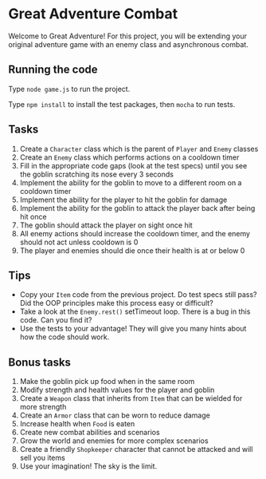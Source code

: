 # Great Adventure Combat

Welcome to Great Adventure! For this project, you will be extending your
original adventure game with an enemy class and asynchronous combat.

## Running the code

Type `node game.js` to run the project.

Type `npm install` to install the test packages, then `mocha` to run tests.


## Tasks

1. Create a `Character` class which is the parent of `Player` and `Enemy`
   classes
2. Create an `Enemy` class which performs actions on a cooldown timer
3. Fill in the appropriate code gaps (look at the test specs) until you see
   the goblin scratching its nose every 3 seconds
4. Implement the ability for the goblin to move to a different room on a
   cooldown timer
5. Implement the ability for the player to hit the goblin for damage
6. Implement the ability for the goblin to attack the player back after being
   hit once
7. The goblin should attack the player on sight once hit
8. All enemy actions should increase the cooldown timer, and the enemy should
   not act unless cooldown is 0
9. The player and enemies should die once their health is at or below 0

## Tips

* Copy your `Item` code from the previous project. Do test specs still pass?
  Did the OOP principles make this process easy or difficult?
* Take a look at the `Enemy.rest()` setTimeout loop. There is a bug in this
  code. Can you find it?
* Use the tests to your advantage! They will give you many hints about how the
  code should work.

## Bonus tasks

1. Make the goblin pick up food when in the same room
2. Modify strength and health values for the player and goblin
3. Create a `Weapon` class that inherits from `Item` that can be wielded for
   more strength
4. Create an `Armor` class that can be worn to reduce damage
5. Increase health when `Food` is eaten
6. Create new combat abilities and scenarios
7. Grow the world and enemies for more complex scenarios
8. Create a friendly `Shopkeeper` character that cannot be attacked and will
   sell you items
9. Use your imagination! The sky is the limit.


